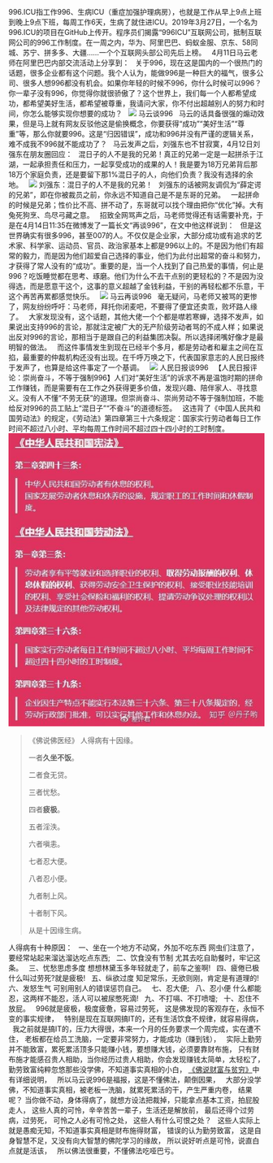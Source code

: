 996.ICU指工作996、生病ICU（重症加强护理病房），也就是工作从早上9点上班到晚上9点下班，每周工作6天，生病了就住进ICU。2019年3月27日，一个名为996.ICU的项目在GitHub上传开。程序员们揭露“996ICU”互联网公司，抵制互联网公司的996工作制度。在一周之内，华为、阿里巴巴、蚂蚁金服、京东、58同城、苏宁、拼多多、大疆……一个个互联网头部公司先后上榜。
&nbsp;
4月11日马云老师在阿里巴巴内部交流活动上分享到：
&nbsp;
关于996，现在这是国内的一个很热门的话题，很多企业都有这个问题。我个人认为，能做996是一种巨大的福气，很多公司、很多人想996都没有机会。如果你年轻的时候不996，你什么时候可以996？你一辈子没有996，你觉得你就很骄傲了？这个世界上，我们每一个人都希望成功，都希望美好生活，都希望被尊重，我请问大家，你不付出超越别人的努力和时间，你怎么能够实现你想要的成功？
&nbsp;
![](images/7e3e6709c93d70cf8f4cfade02d87d04bba12bbc.png)
马云谈996
&nbsp;
马云的话具备很强的煽动效果，但是马上就有网友反驳他这是偷换概念，你要获得“成功”“美好生活”“尊重”等，那么你就要996。这是“归因错误”，成功和996并没有严谨的逻辑关系，难不成我不996就不能成功了？
&nbsp;
马云发声之后，刘强东也不甘寂寞，4月12日刘强东在朋友圈回应：
&nbsp;
混日子的人不是我的兄弟！真正的兄弟一定是一起拼杀于江湖，一起承担责任和压力，一起享受成功的成果的人！我是要为18万兄弟背后那18万个家庭负责，还是要留下那1%混日子的人，向他们负责？我没有选择的余地。
&nbsp;
![](images/622762d0f703918faebe7233ab398a9358eec4e1.png)
刘强东：混日子的人不是我的兄弟！
&nbsp;
刘强东的话被网友调侃为“薛定谔的兄弟”，即在你被裁员之前，你永远不知道自己是不是东哥的兄弟。
&nbsp;
一起拼命的时候是兄弟；性价比不高、拼不动了，东哥就可以找个理由把你“优化”掉。大有兔死狗烹、鸟尽弓藏之意。
&nbsp;
招致全网骂声之后，马老师觉得还有话需要补充，于是在4月14日11:35在微博发了一篇长文“再谈996”，在文中他这样说到：
&nbsp;
但是这世界确实有很多996，甚至007的人。不仅仅是企业家，大部分成功或有追求的艺术家、科学家、运动员、官员、政治家基本上都是996以上的。不是因为他们有超常的毅力，而是因为他们超爱自己选择的事业，他们为此付出超常的奋斗和努力，才获得了常人没有的“成功”。重要的是，当一个人找到了自己热爱的事情，何止是996？吃饭睡觉都在思考、琢磨。他们为什么不去干点别的更轻松的？不是因为没得选，而是愿意干这个，这事的意义超越了金钱利益，干别的再轻松都不乐意，干这个再苦再累都感觉快乐。
&nbsp;
![](images/32fa828ba61ea8d312375c816d0e9c4a251f5823.png)
马云再谈996
&nbsp;
毫无疑问，马老师又被骂的更惨了，网友纷纷呼吁：马老师，拜托你闭麦吧，不要得了便宜还卖乖，败坏路人缘了。
&nbsp;
大家发现没有，这个话题，其他大佬一个个都是噤若寒蝉，选择不发声，如果说出支持996的言论，那就注定被广大的无产阶级劳动者骂的不成人样；如果说出反对996的言论，那相当于是跟自己的利益集团决裂。所以选择闭嘴好像才是最明智的做法。
&nbsp;
而这件事情发生到现在已经半个多月，都是劳动者和雇主之间在互掐，最重要的仲裁机构还没有出现。在千呼万唤之下，代表国家意志的人民日报终于发声了，也算是给这件事定了一个基调。
&nbsp;
![](images/3bf33a87e950352a190bca58a94757f6b2118b06.png)
人民日报谈996
&nbsp;
【人民日报评论：崇尚奋斗，不等于强制996】人们对“美好生活”的诉求不再是温饱时期的拼命工作赚钱，而是需要有在工作之外获得更多价值，发现兴趣、陪伴家人、寻找意义。没有人不懂“不劳无获”的道理。但崇尚奋斗、崇尚劳动不等于强制加班，不能给反对996的员工贴上“混日子”“不奋斗”的道德标签。
&nbsp;
这违背了《中国人民共和国劳动法》的规定，《劳动法》第四章第三十六条规定：国家实行劳动者每日工作时间不超过八小时、平均每周工作时间不超过四十四小时的工时制度。
&nbsp;
![](images/0ff41bd5ad6eddc4c18f218ac2df1af952663364.jpeg)

> 《佛说佛医经》
> 人得病有十因缘。
> 
> 一者**久坐不饭**。
> 
> 二者食无贷。
> 
> 三者忧愁。
> 
> 四者**疲极**。
> 
> 五者淫泆。
> 
> 六者嗔恚。
> 
> 七者忍大便。
> 
> 八者忍小便。
> 
> 九者制上风。
> 
> 十者制下风。
> 
> 从是十因缘生病。

人得病有十种原因：
&nbsp;
一、坐在一个地方不动窝，外加不吃东西
网虫们注意了，要经常站起来溜达溜达吃点东西;
&nbsp;
二、饮食没有节制
尤其去吃自助餐时，牢记这条。
&nbsp;
三、忧愁思虑多度
想想林黛玉多年轻就走了，前车之鉴啊!
&nbsp;
四、疲倦已极
什么叫过劳死?就是疲极!
&nbsp;
五、纵欲过度
知足常乐，无欲则刚，肯定是有道理的!
&nbsp;
六、发怒生气
可别用别人的错误惩罚自己。
&nbsp;
七、忍大便;
&nbsp;
八、忍小便
什么都能忍，这两样不能忍，活人可以被尿憋死滴!
&nbsp;
九、不打嗝、不打喷嚏;
&nbsp;
十、忍住不放屁。
&nbsp;
996就是疲极，极度疲惫，容易过劳死，
这是佛发现的客观存在，永恒不变的事实规律，
&nbsp;
特别是现在互联网搞IT的，还有生活饮食不规律，就容易得病，
&nbsp;
我之前就是搞IT的，压力大得很，本来一个月的任务要求一个周完成，实在遭不住，
老板都在给员工洗脑，一定要非常努力，才能成功（赚到钱），
&nbsp;
实际上勤劳并不能致富，累死累活顶多只能赚小钱，要想赚大钱，必须要靠财布施，
只有财布施才能感召贵人相助，当你经历过贵人相助，你会发现赚钱太简单，太轻松了，
勤劳致富纯粹忽悠那些没学佛，不知道事实真相的小白，
[《佛说财富与贫穷》](https://www.kancloud.cn/luojiangtao/foshuocaifu)中有详细说明，
&nbsp;
所以马云说996是福报，这是不懂佛法，颠倒因果，
&nbsp;
大部分没学佛，不知道事实真相，被老板一洗脑，就累死累活的干，产生严重内卷，
结果呢？
当你做不动，身体得病了，就想方设法把裁掉，只能拿点基本工资，拍屁股走人，
这些人真的可怜，辛辛苦苦一辈子，生活还是解放前，
最后还得个过劳病，过劳死，
可怜之人必有可怜之处，
这些人有什么可恨之处？
&nbsp;
这些人实际上就是愚痴无知，不知道事实真相是财布施得财富，
错误的认为勤劳致富，
这是自身智慧不足，又没有向大智慧的佛陀学习的缘故，
所以说好听点是可怜，说直白点就是活该，
&nbsp;
所以佛法很重要，不懂佛法吃哑巴亏。





